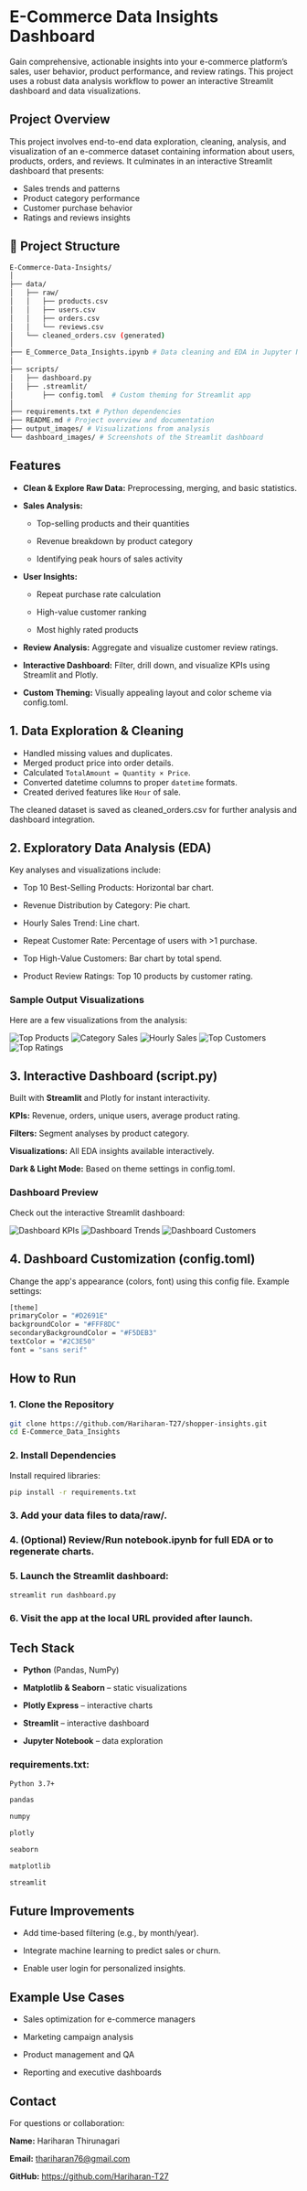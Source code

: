 
# E-Commerce Data Insights Dashboard

  Gain comprehensive, actionable insights into your e-commerce platform’s sales, user behavior, product performance, and review ratings. This project uses a robust data analysis workflow to power an interactive Streamlit dashboard and data visualizations.

## Project Overview


This project involves end-to-end data exploration, cleaning, analysis, and visualization of an e-commerce dataset containing information about users, products, orders, and reviews. It culminates in an interactive Streamlit dashboard that presents:

- Sales trends and patterns
- Product category performance
- Customer purchase behavior
- Ratings and reviews insights

## 📂 Project Structure
``` bash
E-Commerce-Data-Insights/
│
├── data/
│   ├── raw/
│   │   ├── products.csv
│   │   ├── users.csv
│   │   ├── orders.csv
│   │   └── reviews.csv
│   └── cleaned_orders.csv (generated)
│
├── E_Commerce_Data_Insights.ipynb # Data cleaning and EDA in Jupyter Notebook
│
├── scripts/
│   ├── dashboard.py
│   ├── .streamlit/
│       ├── config.toml  # Custom theming for Streamlit app
│
├── requirements.txt # Python dependencies
├── README.md # Project overview and documentation
├── output_images/ # Visualizations from analysis
└── dashboard_images/ # Screenshots of the Streamlit dashboard
```

## Features

- **Clean & Explore Raw Data:** Preprocessing, merging, and basic statistics.

- **Sales Analysis:**
  -  Top-selling products and their quantities

  - Revenue breakdown by product category

  - Identifying peak hours of sales activity

- **User Insights:**
  - Repeat purchase rate calculation

  - High-value customer ranking

  - Most highly rated products
- **Review Analysis:** Aggregate and visualize customer review ratings.

- **Interactive Dashboard:** Filter, drill down, and visualize KPIs using Streamlit and Plotly.

- **Custom Theming:** Visually appealing layout and color scheme via config.toml.

## 1. Data Exploration & Cleaning

- Handled missing values and duplicates.
- Merged product price into order details.
- Calculated `TotalAmount = Quantity × Price`.
- Converted datetime columns to proper `datetime` formats.
- Created derived features like `Hour` of sale.

The cleaned dataset is saved as cleaned_orders.csv for further analysis and dashboard integration.

## 2. Exploratory Data Analysis (EDA)

Key analyses and visualizations include:

- Top 10 Best-Selling Products: Horizontal bar chart.

- Revenue Distribution by Category: Pie chart.

- Hourly Sales Trend: Line chart.

- Repeat Customer Rate: Percentage of users with >1 purchase.

- Top High-Value Customers: Bar chart by total spend.

- Product Review Ratings: Top 10 products by customer rating.

### Sample Output Visualizations
Here are a few visualizations from the analysis:

![Top Products](https://github.com/Hariharan-T27/shopper-insights/blob/main/E-Commerce%20Data%20Insights/output%20images/Top%20Products.png?raw=true)
![Category Sales](https://github.com/Hariharan-T27/shopper-insights/blob/main/E-Commerce%20Data%20Insights/output%20images/Pie%20Chart.png)
![Hourly Sales](https://github.com/Hariharan-T27/shopper-insights/blob/main/E-Commerce%20Data%20Insights/output%20images/Sales%20by%20Hour.png)
![Top Customers](output_images/top_customers.png)
![Top Ratings](https://github.com/Hariharan-T27/shopper-insights/blob/main/E-Commerce%20Data%20Insights/output%20images/Top%2010%20by%20Rating.png)

## 3. Interactive Dashboard (script.py)

Built with **Streamlit** and Plotly for instant interactivity.

**KPIs:** Revenue, orders, unique users, average product rating.

**Filters:** Segment analyses by product category.

**Visualizations:** All EDA insights available interactively.

**Dark & Light Mode:** Based on theme settings in config.toml.

### Dashboard Preview

Check out the interactive Streamlit dashboard:

![Dashboard KPIs](dashboard_images/dashboard_kpis.png)
![Dashboard Trends](dashboard_images/dashboard_trends.png)
![Dashboard Customers](dashboard_images/dashboard_customers.png)

##  4. Dashboard Customization (config.toml)
Change the app's appearance (colors, font) using this config file. Example settings:
```bash
[theme]
primaryColor = "#D2691E"
backgroundColor = "#FFF8DC"
secondaryBackgroundColor = "#F5DEB3"
textColor = "#2C3E50"
font = "sans serif"
```

## How to Run

### 1. Clone the Repository
```bash
git clone https://github.com/Hariharan-T27/shopper-insights.git
cd E-Commerce_Data_Insights
```

### 2. Install Dependencies
Install required libraries:
```bash
pip install -r requirements.txt
```
### 3. Add your data files to data/raw/.
### 4. (Optional) Review/Run notebook.ipynb for full EDA or to regenerate charts.

### 5. Launch the Streamlit dashboard:
```bash
streamlit run dashboard.py
```
### 6. Visit the app at the local URL provided after launch.

## Tech Stack
- **Python** (Pandas, NumPy)

- **Matplotlib & Seaborn** – static visualizations

- **Plotly Express** – interactive charts

- **Streamlit** – interactive dashboard

- **Jupyter Notebook** – data exploration

### requirements.txt:
```bash
Python 3.7+

pandas

numpy

plotly

seaborn

matplotlib

streamlit
```
## Future Improvements
- Add time-based filtering (e.g., by month/year).

- Integrate machine learning to predict sales or churn.

- Enable user login for personalized insights.

## Example Use Cases
- Sales optimization for e-commerce managers

- Marketing campaign analysis

- Product management and QA

- Reporting and executive dashboards

## Contact

For questions or collaboration:

**Name:** Hariharan Thirunagari

**Email:** thariharan76@gmail.com

**GitHub:** https://github.com/Hariharan-T27
